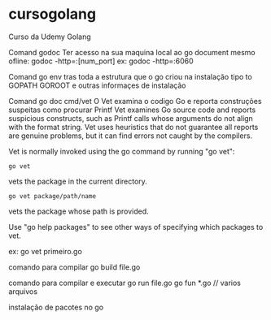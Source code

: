 # cursogolang
Curso da Udemy Golang

Comand godoc
Ter acesso na sua maquina local ao go document mesmo ofline:
godoc -http=:[num_port] ex: godoc -http=:6060

Comand go env
tras toda a estrutura que o go criou na instalação tipo to GOPATH GOROOT e outras informaçes de instalação

Comand go doc cmd/vet
O Vet examina o codigo Go e reporta construções suspeitas como procurar Printf 
Vet examines Go source code and reports suspicious constructs, such as
Printf calls whose arguments do not align with the format string. Vet uses
heuristics that do not guarantee all reports are genuine problems, but it
can find errors not caught by the compilers.

Vet is normally invoked using the go command by running "go vet":

    go vet

vets the package in the current directory.

    go vet package/path/name

vets the package whose path is provided.

Use "go help packages" to see other ways of specifying which packages to
vet.

ex:  go vet primeiro.go 

comando para compilar 
go build file.go

comando para compilar e executar
go run file.go
go fun *.go // varios arquivos

instalação de pacotes no go






